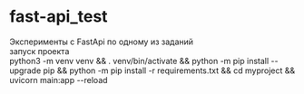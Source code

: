 # fast-api_test
Эксперименты с FastApi по одному из заданий<br>
запуск проекта <br>
python3 -m venv venv && . venv/bin/activate && python -m pip install --upgrade pip && python -m pip install -r requirements.txt && cd myproject && uvicorn main:app --reload
